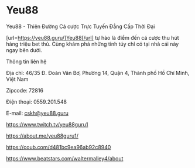 # Yeu88

Yeu88 - Thiên Đường Cá cược Trực Tuyến Đẳng Cấp Thời Đại

[url=https://yeu88.guru/]Yeu88[/url] tự hào là điểm đến cá cược thu hút hàng triệu bet thủ. Cùng khám phá những tinh túy chỉ có tại nhà cái này ngay bên dưới.

Thông tin liên hệ

Địa chỉ: 46/35 Đ. Đoàn Văn Bơ, Phường 14, Quận 4, Thành phố Hồ Chí Minh, Việt Nam

Zipcode: 72816

Điện thoại: 0559.201.548

E-mail: cskh@yeu88.guru

https://www.twitch.tv/yeu88guru1

https://about.me/yeu88guru1/

https://coub.com/d481bc9ea96ab92c8940

https://www.beatstars.com/waltermalley4/about

